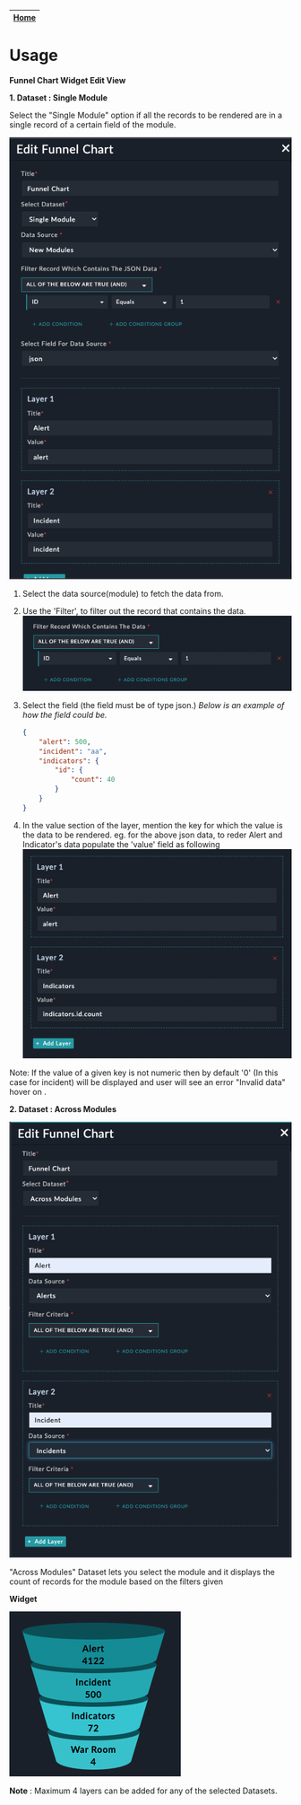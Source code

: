 | [Home](../README.md) |
|--------------------------------------------|

# Usage

**Funnel Chart Widget Edit View**

**1. Dataset : Single Module**

Select the "Single Module" option if all the records to be rendered are in a single record of a certain field of the module.

![](./media/custom-module.png)

1. Select the data source(module) to fetch the data from.
2. Use the 'Filter', to filter out the record that contains the data.  
![](./media/filter-for-single-module.png)
3. Select the field (the field must be of type json.)
    *Below is an example of how the field could be.*
    
    ```JSON 
    {
        "alert": 500,
        "incident": "aa",
        "indicators": {
            "id": {
                "count": 40
            }
        }
    }
    ```
4. In the value section of the layer, mention the key for which the value is the data to be rendered. 
    eg. for the above json data, to reder Alert and Indicator's data populate the 'value' field as following
    ![](./media/custom-module-layer.png)

Note:  If the value of a given key is not numeric then by default '0' (In this case for incident) will be displayed and user will see an error "Invalid data" hover on .


**2. Dataset : Across Modules**

![](./media/fsr-modules.png)

"Across Modules" Dataset lets you select the module and it displays the count of records for the module based on the filters given


**Widget**

![](./media/funnel.png)


**Note** : Maximum 4 layers can be added for any of the selected Datasets.